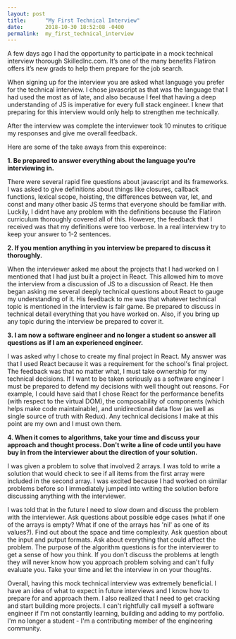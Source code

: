 ```yaml
---
layout: post
title:      "My First Technical Interview"
date:       2018-10-30 18:52:08 -0400
permalink:  my_first_technical_interview
---
```


A few days ago I had the opportunity to participate in a mock technical interview thorough SkilledInc.com. It’s one of the many benefits Flatiron offers it’s new grads to help them prepare for the job search. 

When signing up for the interview you are asked what language you prefer for the technical interview.  I chose javascript as that was the language that I had used the most as of late, and also because I feel that having a deep understanding of JS is imperative for every full stack engineer. I knew that preparing for this interview would only help to strengthen me technically.

After the interview was complete the interviewer took 10 minutes to critique my responses and give me overall feedback.

Here are some of the take aways from this expereince:

**1. Be prepared to answer everything about the language you're interviewing in.**

There were several rapid fire questions about javascript and its frameworks.  I was asked to give definitions about things like closures, callback functions, lexical scope, hoisting, the differences between var, let, and const and many other basic JS terms that everyone should be familiar with.  Luckily, I didnt have any problem with the definitions because the Flatiron curriculum thoroughly covered all of this.  However, the feedback that I received was that my definitions were too verbose. In a real interview try to keep your answer to 1-2 sentences. 

**2. If you mention anything in you interview be prepared to discuss it thoroughly.**

When the interviewer asked me about the projects that I had worked on I mentioned that I had just built a project in React.  This allowed him to move the interview from a discussion of JS to a discussion of React.  He then began asking me several deeply technical questions about React to gauge my understanding of it.  His feedback to me was that whatever technical topic is mentioned in the interview is fair game. Be prepared to discuss in technical detail everything that you have worked on.  Also, if you bring up any topic during the interview be prepared to cover it.

**3. I am now a software engineer and no longer a student so answer all questions as if I am an experienced engineer.**

I was asked why I chose to create my final project in React. My answer was that I used React because it was a requirement for the school's final project.  The feedback was that no matter what,  I must take ownership for my technical decisions.  If I want to be taken seriously as a software engineer I must be prepared to defend my decisions with well thought out reasons. For example, I could have said that I chose React for the performance benefits (with respect to the virtual DOM), the composability of components (which helps make code maintainable), and unidirectional data flow (as well as single source of truth with Redux). Any technical decisions I make at this point are my own and I must own them.  

**4. When it comes to algorithms, take your time and discuss your approach and thought process. Don't write a line of code until you have buy in from the interviewer about the direction of your solution.**

I was given a problem to solve that involved 2 arrays.  I was told to write a solution that would check to see if all items from the first array were included in the second array.  I was excited because I had worked on similar problems before so I immediately jumped into writing the solution before discussing anything with the interviewer.

I was told that in the future I need to slow down and discuss the problem with the interviewer.  Ask questions about possible edge cases (what if one of the arrays is empty? What if one of the arrays has 'nil' as one of its values?). Find out about the space and time complexity.  Ask question about the input and putput formats. Ask about everything that could affect the problem. The purpose of the algorithm questions is for the interviewer to get a sense of how you think. If you don't discuss the problems at length they will never know how you approach problem solving and can't fully evaluate you.  Take your time and let the interview in on your thoughts.  

Overall, having this mock technical interview was extremely beneficial.  I have an idea of what to expect in future interviews and I know how to prepare for and approach them.  I also realized that I need to get cracking and start building more projects. I can't rightfully call myself a software engineer if I'm not constantly learning, building and adding to my portfolio. I'm no longer a student - I'm a contributing member of the engineering community.  
 



